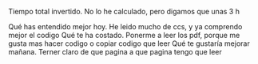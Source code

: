 Tiempo total invertido.
No lo he calculado, pero digamos que unas 3 h

Qué has entendido mejor hoy.
He leido mucho de ccs, y ya comprendo mejor el codigo
Qué te ha costado.
Ponerme a leer los pdf, porque me gusta mas hacer codigo o copiar codigo que leer
Qué te gustaría mejorar mañana.
Terner claro de que pagina a que pagina tengo que leer 